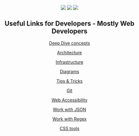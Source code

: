 <div align="center">
  <img src="https://img.shields.io/github/stars/Yaronglp/Developers-knowledge?style=flat-square" />
  <img src="https://img.shields.io/github/last-commit/Yaronglp/Developers-knowledge?style=flat-square" />
  <img src="https://img.shields.io/github/contributors/Yaronglp/Developers-knowledge?style=flat-square" />
</div>

<div align="center">
  <h2>Useful Links for Developers</b> - Mostly Web Developers</h2>
</div>

<div align="center">

[Deep Dive concepts](DeepDiveConcepts.md)

[Architecture](Architecture.md)

[Infrastructure](Infrastructure.md)

[Diagrams](Diagrams.md)

[Tips & Tricks](TipsTricks.md)

[Git](Git.md)

[Web Accessibility](WebAccessibility.md)

[Work with JSON](JSON.md)

[Work with Regex](REGEX.md)

[CSS tools](CSS.md)
</div>


